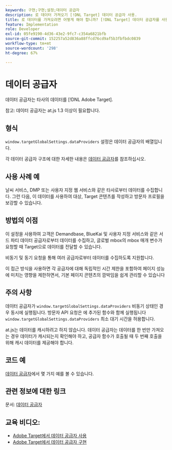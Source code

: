 ```yaml
---
keywords: 구현;구현;설정;데이터 공급자
description: 로 데이터 가져오기 [!DNL Target] 데이터 공급자 사용.
title: 로 데이터를 가져오려면 어떻게 해야 합니까? [!DNL Target] 데이터 공급자를 사용하십니까?
feature: Implementation
role: Developer
exl-id: 05fe9190-4d36-43e2-9fc7-c354a6821bfb
source-git-commit: 152257a52d836a88ffcd76cd9af5b3fbfbdc0839
workflow-type: tm+mt
source-wordcount: '298'
ht-degree: 67%

---
```


# 데이터 공급자

데이터 공급자는 타사의 데이터를 [!DNL Adobe Target].

참고: 데이터 공급자는 at.js 1.3 이상이 필요합니다.

## 형식

`window.targetGlobalSettings.dataProviders` 설정은 데이터 공급자의 배열입니다.

각 데이터 공급자 구조에 대한 자세한 내용은 [데이터 공급자](/help/main/c-implementing-target/c-implementing-target-for-client-side-web/targetgobalsettings.md#data-providers)를 참조하십시오.

## 사용 사례 예

날씨 서비스, DMP 또는 사용자 지정 웹 서비스와 같은 타사로부터 데이터를 수집합니다. 그런 다음, 이 데이터를 사용하여 대상, Target 콘텐츠를 작성하고 방문자 프로필을 보강할 수 있습니다.

## 방법의 이점

이 설정을 사용하여 고객은 Demandbase, BlueKai 및 사용자 지정 서비스와 같은 서드 파티 데이터 공급자로부터 데이터를 수집하고, 글로벌 mbox의 mbox 매개 변수가 요청할 때 Target으로 데이터를 전달할 수 있습니다.

비동기 및 동기 요청을 통해 여러 공급자로부터 데이터를 수집하도록 지원합니다.

이 접근 방식을 사용하면 각 공급자에 대해 독립적인 시간 제한을 포함하여 페이지 성능에 미치는 영향을 제한하면서, 기본 페이지 콘텐츠의 깜박임을 쉽게 관리할 수 있습니다

## 주의 사항

데이터 공급자가 `window.targetGlobalSettings.dataProviders` 비동기 상태인 경우 동시에 실행됩니다. 방문자 API 요청은 에 추가된 함수와 함께 실행됩니다 `window.targetGlobalSettings.dataProviders` 최소 대기 시간을 허용합니다.

at.js는 데이터를 캐시하려고 하지 않습니다. 데이터 공급자는 데이터를 한 번만 가져오는 경우 데이터가 캐시되는지 확인해야 하고, 공급자 함수가 호출될 때 두 번째 호출을 위해 캐시 데이터를 제공해야 합니다.

## 코드 예

[데이터 공급자](/help/main/c-implementing-target/c-implementing-target-for-client-side-web/targetgobalsettings.md#data-providers)에서 몇 가지 예를 볼 수 있습니다.

## 관련 정보에 대한 링크

문서: [데이터 공급자](/help/main/c-implementing-target/c-implementing-target-for-client-side-web/targetgobalsettings.md#data-providers)

## 교육 비디오:

* [Adobe Target에서 데이터 공급자 사용](https://helpx.adobe.com/kr/target/kt/using/dataProviders-atjs-feature-video-use.html)
* [Adobe Target에서 데이터 공급자 구현](https://helpx.adobe.com/kr/target/kt/using/dataProviders-atjs-technical-video-implement.html)
